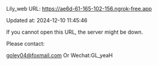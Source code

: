 Lily_web URL: https://ae6d-61-165-102-156.ngrok-free.app

Updated at: 2024-12-10 11:45:46

If you cannot open this URL, the server might be down.

Please contact: 

goley04@foxmail.com Or Wechat:GL_yeaH